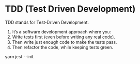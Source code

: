 # TDD (Test Driven Development)

TDD stands for Test-Driven Development.

1. It’s a software development approach where you:
2. Write tests first (even before writing any real code).
3. Then write just enough code to make the tests pass.
4. Then refactor the code, while keeping tests green.

yarn jest --init
